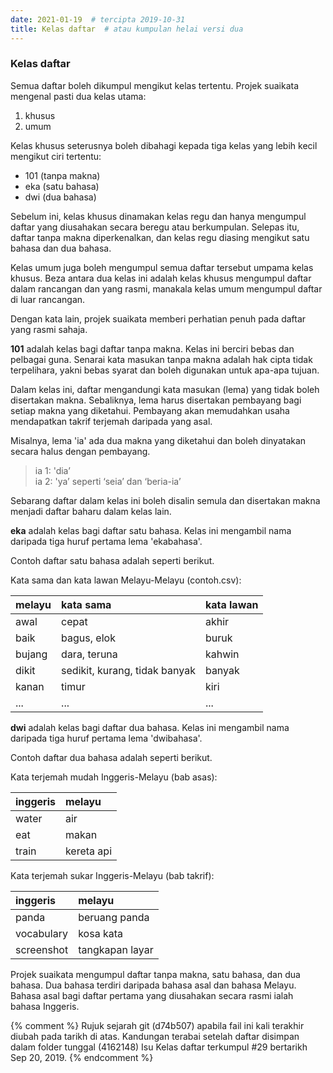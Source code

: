 ```yaml
---
date: 2021-01-19  # tercipta 2019-10-31
title: Kelas daftar  # atau kumpulan helai versi dua
---
```


### Kelas daftar

Semua daftar boleh dikumpul mengikut kelas tertentu. Projek
suaikata mengenal pasti dua kelas utama:

1. khusus
2. umum

Kelas khusus seterusnya boleh dibahagi kepada tiga kelas
yang lebih kecil mengikut ciri tertentu:

- 101 (tanpa makna)
- eka (satu bahasa)
- dwi (dua bahasa)

Sebelum ini, kelas khusus dinamakan kelas regu dan hanya
mengumpul daftar yang diusahakan secara beregu atau
berkumpulan. Selepas itu, daftar tanpa makna diperkenalkan,
dan kelas regu diasing mengikut satu bahasa dan dua bahasa.

Kelas umum juga boleh mengumpul semua daftar tersebut umpama
kelas khusus. Beza antara dua kelas ini adalah kelas khusus
mengumpul daftar dalam rancangan dan yang rasmi, manakala
kelas umum mengumpul daftar di luar rancangan.

Dengan kata lain, projek suaikata memberi perhatian penuh
pada daftar yang rasmi sahaja.

**101** adalah kelas bagi daftar tanpa makna. Kelas ini
berciri bebas dan pelbagai guna. Senarai kata masukan tanpa
makna adalah hak cipta tidak terpelihara, yakni bebas syarat
dan boleh digunakan untuk apa-apa tujuan.

Dalam kelas ini, daftar mengandungi kata masukan (lema)
yang tidak boleh disertakan makna. Sebaliknya, lema harus
disertakan pembayang bagi setiap makna yang diketahui.
Pembayang akan memudahkan usaha mendapatkan takrif terjemah
daripada yang asal.

Misalnya, lema 'ia' ada dua makna yang diketahui dan boleh
dinyatakan secara halus dengan pembayang.

> ia 1: 'dia’  
> ia 2: 'ya’ seperti ‘seia’ dan ‘beria-ia’  

Sebarang daftar dalam kelas ini boleh disalin semula dan
disertakan makna menjadi daftar baharu dalam kelas lain.

**eka** adalah kelas bagi daftar satu bahasa. Kelas ini
mengambil nama daripada tiga huruf pertama lema 'ekabahasa'.

Contoh daftar satu bahasa adalah seperti berikut.

Kata sama dan kata lawan Melayu-Melayu (contoh.csv):

| melayu | kata sama                     | kata lawan |
|:------ |:----------------------------- |:---------- |
| awal   | cepat                         | akhir      |
| baik   | bagus, elok                   | buruk      |
| bujang | dara, teruna                  | kahwin     |
| dikit  | sedikit, kurang, tidak banyak | banyak     |
| kanan  | timur                         | kiri       |
| ...    | ...                           | ...        |

**dwi** adalah kelas bagi daftar dua bahasa. Kelas ini
mengambil nama daripada tiga huruf pertama lema 'dwibahasa'.

Contoh daftar dua bahasa adalah seperti berikut.

Kata terjemah mudah Inggeris-Melayu (bab asas):

| inggeris | melayu     |
|:-------- |:---------- |
| water    | air        |
| eat      | makan      |
| train    | kereta api |

Kata terjemah sukar Inggeris-Melayu (bab takrif):

| inggeris   | melayu          |
|:---------- |:--------------- |
| panda      | beruang panda   |
| vocabulary | kosa kata       |
| screenshot | tangkapan layar |

Projek suaikata mengumpul daftar tanpa makna, satu bahasa,
dan dua bahasa. Dua bahasa terdiri daripada bahasa asal dan
bahasa Melayu. Bahasa asal bagi daftar pertama yang
diusahakan secara rasmi ialah bahasa Inggeris.

{% comment %} Rujuk sejarah git (d74b507) apabila fail ini
kali terakhir diubah pada tarikh di atas. Kandungan terabai
setelah daftar disimpan dalam folder tunggal (4162148)
Isu Kelas daftar terkumpul #29 bertarikh Sep 20, 2019.
{% endcomment %}
